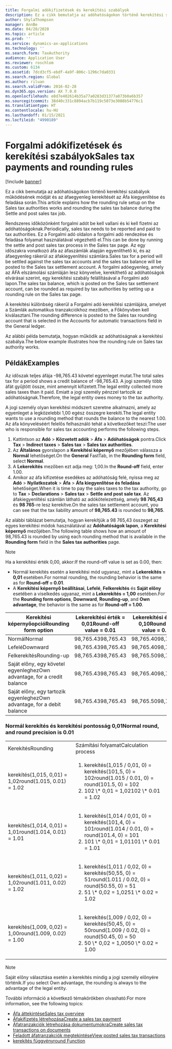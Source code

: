 ```yaml
---
title: Forgalmi adókifizetések és kerekítési szabályok
description: Ez a cikk bemutatja az adóhatóságokon történő kerekítési szabályok működésének módját és az áfaegyenleg kerekítését az Áfa kiegyenlítése és feladása során.
author: ShylaThompson
manager: AnnBe
ms.date: 04/20/2020
ms.topic: article
ms.prod: ''
ms.service: dynamics-ax-applications
ms.technology: ''
ms.search.form: TaxAuthority
audience: Application User
ms.reviewer: roschlom
ms.custom: 6134
ms.assetid: 7dcd3cf5-ebdf-4a9f-806c-1296c7da0331
ms.search.region: Global
ms.author: riluan
ms.search.validFrom: 2016-02-28
ms.dyn365.ops.version: AX 7.0.0
ms.openlocfilehash: e8d7e402614b35a77a0283d31377a073b0a6b357
ms.sourcegitcommit: 38d40c331c8894acb7b119c5073e3088b54776c1
ms.translationtype: HT
ms.contentlocale: hu-HU
ms.lasthandoff: 01/15/2021
ms.locfileid: "4990189"
---
```

# <a name="sales-tax-payments-and-rounding-rules"></a><span data-ttu-id="50ace-103">Forgalmi adókifizetések és kerekítési szabályok</span><span class="sxs-lookup"><span data-stu-id="50ace-103">Sales tax payments and rounding rules</span></span>

[!include [banner](../includes/banner.md)]

<span data-ttu-id="50ace-104">Ez a cikk bemutatja az adóhatóságokon történő kerekítési szabályok működésének módját és az áfaegyenleg kerekítését az Áfa kiegyenlítése és feladása során.</span><span class="sxs-lookup"><span data-stu-id="50ace-104">This article explains how the rounding rule setup on the Sales tax authorities works and rounding the sales tax balance during the Settle and post sales tax job.</span></span>

<span data-ttu-id="50ace-105">Rendszeres időközönként forgalmi adót be kell vallani és ki kell fizetni az adóhatóságoknak.</span><span class="sxs-lookup"><span data-stu-id="50ace-105">Periodically, sales tax needs to be reported and paid to tax authorities.</span></span> <span data-ttu-id="50ace-106">Ez a Forgalmi adó oldalon a forgalmi adó rendezése és feladása folyamat használatával végezhető el.</span><span class="sxs-lookup"><span data-stu-id="50ace-106">This can be done by running the settle and post sales tax process in the Sales tax page.</span></span> <span data-ttu-id="50ace-107">Az egy időszakra vonatkozó áfa az áfaszámlák alapján egyenlíthető ki, és az áfaegyenleg rákerül az áfakiegyenlítési számlára.</span><span class="sxs-lookup"><span data-stu-id="50ace-107">Sales tax for a period will be settled against the sales tax accounts and the sales tax balance will be posted to the Sales tax settlement account.</span></span> <span data-ttu-id="50ace-108">A forgalmi adóegyenleg, amely az ÁFA elszámolási számláján lesz könyvelve, kerekíthető az adóhatóságok elvárásai szerint, egy kerekítési szabály felállításával a Forgalmi adó lapon.</span><span class="sxs-lookup"><span data-stu-id="50ace-108">The sales tax balance, which is posted on the Sales tax settlement account, can be rounded as required by tax authorities by setting up a rounding rule on the Sales tax page.</span></span> 

<span data-ttu-id="50ace-109">A kerekítési különbség rákerül a Forgalmi adó kerekítési számlájára, amelyet a Számlák automatikus tranzakciókhoz mezőben, a Főkönyvben kell kiválasztani.</span><span class="sxs-lookup"><span data-stu-id="50ace-109">The rounding difference is posted to the Sales tax rounding account that is selected in the Accounts for automatic transactions field in the General ledger.</span></span>

<span data-ttu-id="50ace-110">Az alábbi példa bemutatja, hogyan működik az adóhatóságnak a kerekítési szabálya.</span><span class="sxs-lookup"><span data-stu-id="50ace-110">The below example illustrates how the rounding rule on Sales tax authority works.</span></span>

## <a name="examples"></a><span data-ttu-id="50ace-111">Példák</span><span class="sxs-lookup"><span data-stu-id="50ace-111">Examples</span></span>

<span data-ttu-id="50ace-112">Az időszak teljes áfája -98,765.43 követel egyenleget mutat.</span><span class="sxs-lookup"><span data-stu-id="50ace-112">The total sales tax for a period shows a credit balance of -98,765.43.</span></span> <span data-ttu-id="50ace-113">A jogi személy több áfát gyűjtött össze, mint amennyit kifizetett.</span><span class="sxs-lookup"><span data-stu-id="50ace-113">The legal entity collected more sales taxes than it paid.</span></span> <span data-ttu-id="50ace-114">Emiatt a jogi személy pénzzel tartozik az adóhatóságnak.</span><span class="sxs-lookup"><span data-stu-id="50ace-114">Therefore, the legal entity owes money to the tax authority.</span></span> 

<span data-ttu-id="50ace-115">A jogi személy olyan kerekítési módszert szeretne alkalmazni, amely az egyenleget a legközelebbi 1,00 egész összegre kerekíti.</span><span class="sxs-lookup"><span data-stu-id="50ace-115">The legal entity wants to use a rounding method that rounds the balance to the nearest 1.00.</span></span> <span data-ttu-id="50ace-116">Az áfa könyveléséért felelős felhasználó tehát a következőket teszi:</span><span class="sxs-lookup"><span data-stu-id="50ace-116">The user who is responsible for sales tax accounting performs the following steps.</span></span>

1. <span data-ttu-id="50ace-117">Kattintson az **Adó** > **Közvetett adók** > **Áfa** > **Adóhatóságok** pontra.</span><span class="sxs-lookup"><span data-stu-id="50ace-117">Click **Tax** > **Indirect taxes** > **Sales tax** > **Sales tax authorities**.</span></span>
2. <span data-ttu-id="50ace-118">Az **Általános** gyorslapon a **Kerekítési képernyő** mezőjében válassza a **Normál** lehetőséget.</span><span class="sxs-lookup"><span data-stu-id="50ace-118">On the **General** FastTab, in the **Rounding form** field, select **Normal**.</span></span>
3. <span data-ttu-id="50ace-119">A **Lekerekítés** mezőben ezt adja meg: 1,00.</span><span class="sxs-lookup"><span data-stu-id="50ace-119">In the **Round-off** field, enter 1.00.</span></span>
4. <span data-ttu-id="50ace-120">Amikor az áfa kifizetése esedékes az adóhatóság felé, nyissa meg az **Adó** > **Nyilatkozatok** > **Áfa** > **Áfa kiegyenlítése és feladása** lehetőséget.</span><span class="sxs-lookup"><span data-stu-id="50ace-120">When it is time to pay the sales taxes to the tax authority, go to **Tax** > **Declarations** > **Sales tax** > **Settle and post sale tax**.</span></span> <span data-ttu-id="50ace-121">Az áfakiegyenlítési számlán látható az adókötelezettség, amely **98 765,43** és **98 765**-re lesz kerekítve.</span><span class="sxs-lookup"><span data-stu-id="50ace-121">On the sales tax settlement account, you can see that the tax liability amount of **98,765.43** is rounded to **98,765**.</span></span>

<span data-ttu-id="50ace-122">Az alábbi táblázat bemutatja, hogyan kerekítjük a 98 765,43 összeget az egyes kerekítési módok használatával az **Adóhatóságok lapon**, a **Kerekítési képernyő** mezőjében.</span><span class="sxs-lookup"><span data-stu-id="50ace-122">The following table shows how an amount of 98,765.43 is rounded by using each rounding method that is available in the **Rounding form** field in the **Sales tax authorities** page.</span></span>

> [!NOTE]                                                                                  
> <span data-ttu-id="50ace-123">Ha a kerekítési érték 0,00, akkor:</span><span class="sxs-lookup"><span data-stu-id="50ace-123">If the round-off value is set as 0.00, then:</span></span>
>
> - <span data-ttu-id="50ace-124">Normál kerekítés esetén a kerekítési mód ugyanaz, mint a **Lekerekítés = 0,01** esetében.</span><span class="sxs-lookup"><span data-stu-id="50ace-124">For normal rounding, the rounding behavior is the same as for **Round-off = 0.01**.</span></span>
> - <span data-ttu-id="50ace-125">A **Kerekítési képernyő beállításai**, **Lefelé**, **Felkerekítés** és **Saját előny** esetében a viselkedés ugyanaz, mint a **Lekerekítés = 1,00** esetében.</span><span class="sxs-lookup"><span data-stu-id="50ace-125">For the **Rounding form options**, **Downward**, **Rounding-up**, and **Own advantage**, the behavior is the same as for **Round-off = 1.00**.</span></span>

| <span data-ttu-id="50ace-126">Kerekítési képernyőopció</span><span class="sxs-lookup"><span data-stu-id="50ace-126">Rounding form option</span></span>                | <span data-ttu-id="50ace-127">Lekerekítési érték = 0,01</span><span class="sxs-lookup"><span data-stu-id="50ace-127">Round-off value = 0.01</span></span> | <span data-ttu-id="50ace-128">Lekerekítési érték = 0,10</span><span class="sxs-lookup"><span data-stu-id="50ace-128">Round-off value = 0.10</span></span> | <span data-ttu-id="50ace-129">Lekerekítési érték = 1,00</span><span class="sxs-lookup"><span data-stu-id="50ace-129">Round-off value = 1.00</span></span> | <span data-ttu-id="50ace-130">Lekerekítési érték = 100,00</span><span class="sxs-lookup"><span data-stu-id="50ace-130">Round-off value = 100.00</span></span> | <span data-ttu-id="50ace-131">Lekerekítési érték = 0,00</span><span class="sxs-lookup"><span data-stu-id="50ace-131">Round-off value = 0.00</span></span>   |
|-------------------------------------|------------------------|------------------------|------------------------|--------------------------|--------------------------|
| <span data-ttu-id="50ace-132">Normál</span><span class="sxs-lookup"><span data-stu-id="50ace-132">Normal</span></span>                              | <span data-ttu-id="50ace-133">98,765.43</span><span class="sxs-lookup"><span data-stu-id="50ace-133">98,765.43</span></span>              | <span data-ttu-id="50ace-134">98,765.40</span><span class="sxs-lookup"><span data-stu-id="50ace-134">98,765.40</span></span>              | <span data-ttu-id="50ace-135">98,765.00</span><span class="sxs-lookup"><span data-stu-id="50ace-135">98,765.00</span></span>              | <span data-ttu-id="50ace-136">98,800.00</span><span class="sxs-lookup"><span data-stu-id="50ace-136">98,800.00</span></span>                | <span data-ttu-id="50ace-137">98,765.43</span><span class="sxs-lookup"><span data-stu-id="50ace-137">98,765.43</span></span>                |
| <span data-ttu-id="50ace-138">Lefelé</span><span class="sxs-lookup"><span data-stu-id="50ace-138">Downward</span></span>                            | <span data-ttu-id="50ace-139">98,765.43</span><span class="sxs-lookup"><span data-stu-id="50ace-139">98,765.43</span></span>              | <span data-ttu-id="50ace-140">98,765.40</span><span class="sxs-lookup"><span data-stu-id="50ace-140">98,765.40</span></span>              | <span data-ttu-id="50ace-141">98,765.00</span><span class="sxs-lookup"><span data-stu-id="50ace-141">98,765.00</span></span>              | <span data-ttu-id="50ace-142">98,700.00</span><span class="sxs-lookup"><span data-stu-id="50ace-142">98,700.00</span></span>                | <span data-ttu-id="50ace-143">98,765.00</span><span class="sxs-lookup"><span data-stu-id="50ace-143">98,765.00</span></span>                |
| <span data-ttu-id="50ace-144">Felkerekítés</span><span class="sxs-lookup"><span data-stu-id="50ace-144">Rounding-up</span></span>                         | <span data-ttu-id="50ace-145">98,765.43</span><span class="sxs-lookup"><span data-stu-id="50ace-145">98,765.43</span></span>              | <span data-ttu-id="50ace-146">98,765.50</span><span class="sxs-lookup"><span data-stu-id="50ace-146">98,765.50</span></span>              | <span data-ttu-id="50ace-147">98,766.00</span><span class="sxs-lookup"><span data-stu-id="50ace-147">98,766.00</span></span>              | <span data-ttu-id="50ace-148">98,800.00</span><span class="sxs-lookup"><span data-stu-id="50ace-148">98,800.00</span></span>                | <span data-ttu-id="50ace-149">98,766.00</span><span class="sxs-lookup"><span data-stu-id="50ace-149">98,766.00</span></span>                |
| <span data-ttu-id="50ace-150">Saját előny, egy követel egyenleghez</span><span class="sxs-lookup"><span data-stu-id="50ace-150">Own advantage, for a credit balance</span></span> | <span data-ttu-id="50ace-151">98,765.43</span><span class="sxs-lookup"><span data-stu-id="50ace-151">98,765.43</span></span>              | <span data-ttu-id="50ace-152">98,765.40</span><span class="sxs-lookup"><span data-stu-id="50ace-152">98,765.40</span></span>              | <span data-ttu-id="50ace-153">98,765.00</span><span class="sxs-lookup"><span data-stu-id="50ace-153">98,765.00</span></span>              | <span data-ttu-id="50ace-154">98,700.00</span><span class="sxs-lookup"><span data-stu-id="50ace-154">98,700.00</span></span>                | <span data-ttu-id="50ace-155">98,765.00</span><span class="sxs-lookup"><span data-stu-id="50ace-155">98,765.00</span></span>                |
| <span data-ttu-id="50ace-156">Saját előny, egy tartozik egyenleghez</span><span class="sxs-lookup"><span data-stu-id="50ace-156">Own advantage, for a debit balance</span></span>  | <span data-ttu-id="50ace-157">98,765.43</span><span class="sxs-lookup"><span data-stu-id="50ace-157">98,765.43</span></span>              | <span data-ttu-id="50ace-158">98,765.50</span><span class="sxs-lookup"><span data-stu-id="50ace-158">98,765.50</span></span>              | <span data-ttu-id="50ace-159">98,766.00</span><span class="sxs-lookup"><span data-stu-id="50ace-159">98,766.00</span></span>              | <span data-ttu-id="50ace-160">98,800.00</span><span class="sxs-lookup"><span data-stu-id="50ace-160">98,800.00</span></span>                | <span data-ttu-id="50ace-161">98,766.00</span><span class="sxs-lookup"><span data-stu-id="50ace-161">98,766.00</span></span>                |

### <a name="normal-round-and-round-precision-is-001"></a><span data-ttu-id="50ace-162">Normál kerekítés és kerekítési pontosság 0,01</span><span class="sxs-lookup"><span data-stu-id="50ace-162">Normal round, and round precision is 0.01</span></span>

<table>
  <tr>
    <td><span data-ttu-id="50ace-163">Kerekítés</span><span class="sxs-lookup"><span data-stu-id="50ace-163">Rounding</span></span>
    </td>
    <td><span data-ttu-id="50ace-164">Számítási folyamat</span><span class="sxs-lookup"><span data-stu-id="50ace-164">Calculation process</span></span>
    </td>
  </tr>
    <tr>
    <td><span data-ttu-id="50ace-165">kerekítés(1,015, 0,01) = 1,02</span><span class="sxs-lookup"><span data-stu-id="50ace-165">round(1.015, 0.01) = 1.02</span></span>
    </td>
    <td>
      <ol>
        <li><span data-ttu-id="50ace-166">kerekítés(1,015 / 0,01, 0) = kerekítés(101,5, 0) = 102</span><span class="sxs-lookup"><span data-stu-id="50ace-166">round(1.015 / 0.01, 0) = round(101.5, 0) = 102</span></span>
        </li>
        <li><span data-ttu-id="50ace-167">102 \* 0,01 = 1,02</span><span class="sxs-lookup"><span data-stu-id="50ace-167">102 \* 0.01 = 1.02</span></span>
        </li>
      </ol>
    </td>
  </tr>
    <tr>
    <td><span data-ttu-id="50ace-168">kerekítés(1,014, 0,01) = 1,01</span><span class="sxs-lookup"><span data-stu-id="50ace-168">round(1.014, 0.01) = 1.01</span></span>
    </td>
    <td> <ol>
        <li><span data-ttu-id="50ace-169">kerekítés(1,014 / 0,01, 0) = kerekítés(101,4, 0) = 101</span><span class="sxs-lookup"><span data-stu-id="50ace-169">round(1.014 / 0.01, 0) = round(101.4, 0) = 101</span></span>
        </li>
        <li><span data-ttu-id="50ace-170">101 \* 0,01 = 1,01</span><span class="sxs-lookup"><span data-stu-id="50ace-170">101 \* 0.01 = 1.01</span></span>
        </li>
      </ol>
    </td>
  </tr>
    <tr>
    <td><span data-ttu-id="50ace-171">kerekítés(1,011, 0,02) = 1,02</span><span class="sxs-lookup"><span data-stu-id="50ace-171">round(1.011, 0.02) = 1.02</span></span>
    </td>
    <td> <ol>
        <li><span data-ttu-id="50ace-172">kerekítés(1,011 / 0,02, 0) = kerekítés(50,55, 0) = 51</span><span class="sxs-lookup"><span data-stu-id="50ace-172">round(1.011 / 0.02, 0) = round(50.55, 0) = 51</span></span>
        </li>
        <li><span data-ttu-id="50ace-173">51 \* 0,02 = 1,02</span><span class="sxs-lookup"><span data-stu-id="50ace-173">51 \* 0.02 = 1.02</span></span>
        </li>
      </ol>
    </td>
  </tr>
    <tr>
    <td><span data-ttu-id="50ace-174">kerekítés(1,009, 0,02) = 1,00</span><span class="sxs-lookup"><span data-stu-id="50ace-174">round(1.009, 0.02) = 1.00</span></span>
    </td>
    <td> <ol>
        <li><span data-ttu-id="50ace-175">kerekítés(1,009 / 0,02, 0) = kerekítés(50,45, 0) = 50</span><span class="sxs-lookup"><span data-stu-id="50ace-175">round(1.009 / 0.02, 0) = round(50.45, 0) = 50</span></span>
        </li>
        <li><span data-ttu-id="50ace-176">50 \* 0,02 = 1,00</span><span class="sxs-lookup"><span data-stu-id="50ace-176">50 \* 0.02 = 1.00</span></span>
        </li>
      </ol>
    </td>
  </tr>
</table>

> [!NOTE]                                                                                  
> <span data-ttu-id="50ace-177">Saját előny választása esetén a kerekítés mindig a jogi személy előnyére történik.</span><span class="sxs-lookup"><span data-stu-id="50ace-177">If you select Own advantage, the rounding is always to the advantage of the legal entity.</span></span> 

<span data-ttu-id="50ace-178">További információ a következő témakörökben olvasható:</span><span class="sxs-lookup"><span data-stu-id="50ace-178">For more information, see the following topics:</span></span>
- [<span data-ttu-id="50ace-179">Áfa áttekintése</span><span class="sxs-lookup"><span data-stu-id="50ace-179">Sales tax overview</span></span>](indirect-taxes-overview.md)
- [<span data-ttu-id="50ace-180">Áfakifizetés létrehozása</span><span class="sxs-lookup"><span data-stu-id="50ace-180">Create a sales tax payment</span></span>](tasks/create-sales-tax-payment.md)
- [<span data-ttu-id="50ace-181">Áfatranzakciók létrehozása dokumentumokra</span><span class="sxs-lookup"><span data-stu-id="50ace-181">Create sales tax transactions on documents</span></span>](tasks/create-sales-tax-transactions-documents.md)
- [<span data-ttu-id="50ace-182">Feladott áfatranzakciók megtekintése</span><span class="sxs-lookup"><span data-stu-id="50ace-182">View posted sales tax transactions</span></span>](tasks/view-posted-sales-tax-transactions.md)
- [<span data-ttu-id="50ace-183">kerekítés függvény</span><span class="sxs-lookup"><span data-stu-id="50ace-183">round Function</span></span>](https://msdn.microsoft.com/library/aa850656.aspx)


